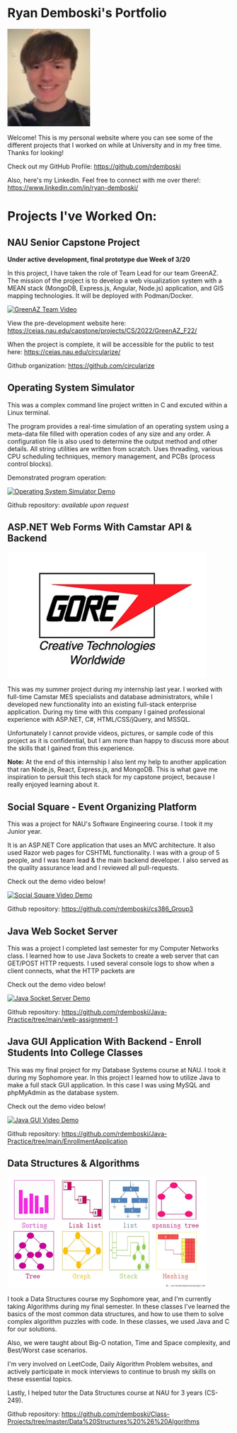 # Ryan Demboski's Portfolio
![Image of Ryan](ryan.png)

Welcome! This is my personal website where you can see some of the different projects that I worked on while at University and in my free time. Thanks for looking!
  
Check out my GitHub Profile: https://github.com/rdemboski

Also, here's my LinkedIn. Feel free to connect with me over there!: https://www.linkedin.com/in/ryan-demboski/


# Projects I've Worked On:


## NAU Senior Capstone Project
**Under active development, final prototype due Week of 3/20**

In this project, I have taken the role of Team Lead for our team GreenAZ. The mission of the project is to develop a web visualization system with a MEAN stack (MongoDB, Express.js, Angular, Node.js) application, and GIS mapping technologies. It will be deployed with Podman/Docker.

[![GreenAZ Team Video](https://img.youtube.com/vi/ofiVOZFJ18U/0.jpg)](https://www.youtube.com/watch?v=ofiVOZFJ18U)

View the pre-development website here: https://ceias.nau.edu/capstone/projects/CS/2022/GreenAZ_F22/

When the project is complete, it will be accessible for the public to test here: https://ceias.nau.edu/circularize/

Github organization: https://github.com/circularize


## Operating System Simulator

This was a complex command line project written in C and excuted within a Linux terminal. 

The program provides a real-time simulation of an operating system using a meta-data file filled with operation codes of any size and any order. A configuration file is also used to determine the output method and other details. All string utilities are written from scratch. Uses threading, various CPU scheduling techniques, memory management, and PCBs (process control blocks).

Demonstrated program operation:

[![Operating System Simulator Demo](https://img.youtube.com/vi/-vblpR-kpBI/0.jpg)](https://www.youtube.com/watch?v=-vblpR-kpBI)

Github repository: *available upon request*


## ASP.NET Web Forms With Camstar API & Backend

<img src="wl-gore-logo.jpg" width="450" length="250"/>

This was my summer project during my internship last year. I worked with full-time Camstar MES specialists and database administrators, while I developed new functionality into an existing full-stack enterprise application. During my time with this company I gained professional experience with ASP.NET, C#, HTML/CSS/jQuery, and MSSQL.

Unfortunately I cannot provide videos, pictures, or sample code of this project as it is confidential, but I am more than happy to discuss more about the skills that I gained from this experience.

**Note:** At the end of this internship I also lent my help to another application that ran Node.js, React, Express.js, and MongoDB. This is what gave me inspiration to persuit this tech stack for my capstone project, because I really enjoyed learning about it.


## Social Square - Event Organizing Platform

This was a project for NAU's Software Engineering course. I took it my Junior year.

It is an ASP.NET Core application that uses an MVC architecture. It also used Razor web pages for CSHTML functionality. I was with a group of 5 people, and I was team lead & the main backend developer. I also served as the quality assurance lead and I reviewed all pull-requests.

Check out the demo video below!

[![Social Square Video Demo](https://img.youtube.com/vi/KJd9zgTQ4Zc/0.jpg)](https://www.youtube.com/watch?v=KJd9zgTQ4Zc)

Github repository: https://github.com/rdemboski/cs386_Group3


## Java Web Socket Server

This was a project I completed last semester for my Computer Networks class. I learned how to use Java Sockets to create a web server that can GET/POST HTTP requests. I used several console logs to show when a client connects, what the HTTP packets are

Check out the demo video below!

[![Java Socket Server Demo](https://img.youtube.com/vi/T_ncqnpidnI/0.jpg)](https://www.youtube.com/watch?v=T_ncqnpidnI)

Github repository: https://github.com/rdemboski/Java-Practice/tree/main/web-assignment-1


## Java GUI Application With Backend - Enroll Students Into College Classes

This was my final project for my Database Systems course at NAU. I took it during my Sophomore year. In this project I learned how to utilize Java to make a full stack GUI application. In this case I was using MySQL and phpMyAdmin as the database system.

Check out the demo video below!

[![Java GUI Video Demo](https://img.youtube.com/vi/_4gTqUq_6dk/0.jpg)](https://www.youtube.com/watch?v=_4gTqUq_6dk)

Github repository: https://github.com/rdemboski/Java-Practice/tree/main/EnrollmentApplication


## Data Structures & Algorithms

<img src="datastructs.jpeg" width="450" height="250" />

I took a Data Structures course my Sophomore year, and I'm currently taking Algorithms during my final semester. In these classes I've learned the basics of the most common data structures, and how to use them to solve complex algorithm puzzles with code. In these classes, we used Java and C for our solutions.

Also, we were taught about Big-O notation, Time and Space complexity, and Best/Worst case scenarios.

I'm very involved on LeetCode, Daily Algorithm Problem websites, and actively participate in mock interviews to continue to brush my skills on these essential topics.

Lastly, I helped tutor the Data Structures course at NAU for 3 years (CS-249).

Github repository: https://github.com/rdemboski/Class-Projects/tree/master/Data%20Structures%20%26%20Algorithms
